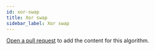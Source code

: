 ```yaml
---
id: xor-swap
title: Xor swap
sidebar_label: Xor swap
---
```


[Open a pull request](https://github.com/AllAlgorithms/algorithms/tree/master/docs/xor-swap.md) to add the content for this algorithm.